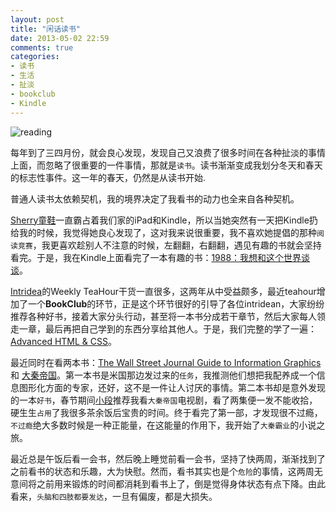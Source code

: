 ```yaml
---
layout: post
title: "闲话读书"
date: 2013-05-02 22:59
comments: true
categories: 
- 读书
- 生活
- 扯淡
- bookclub
- Kindle
---
```


![reading][reading-image]

每年到了三四月份，就会良心发现，发现自己又浪费了很多时间在各种扯淡的事情上面，而忽略了很重要的一件事情，那就是`读书`。读书渐渐变成我划分冬天和春天的标志性事件。这一年的春天，仍然是从读书开始.

普通人读书太依赖契机，我的境界决定了我看书的动力也全来自各种契机。

[Sherry童鞋]一直霸占着我们家的iPad和Kindle，所以当她突然有一天把Kindle扔给我的时候，我觉得她良心发现了，这对我来说很重要，我不喜欢她提倡的那种`阅读竞赛`，我更喜欢趁别人不注意的时候，左翻翻，右翻翻，遇见有趣的书就会坚持看完。于是，我在Kindle上面看完了一本有趣的书：[1988：我想和这个世界谈谈]。

[Intridea]的Weekly TeaHour干货一直很多，这两年从中受益颇多，最近teahour增加了一个**BookClub**的环节，正是这个环节很好的引导了各位intridean，大家纷纷推荐各种好书，接着大家分头行动，甚至将一本书分成若干章节，然后大家每人领走一章，最后再把自己学到的东西分享给其他人。于是，我们完整的学了一遍：[Advanced HTML & CSS]。

最近同时在看两本书：[The Wall Street Journal Guide to Information Graphics] 和 [大秦帝国]。第一本书是米国那边发过来的`任务`，我推测他们想把我配养成一个信息图形化方面的专家，还好，这不是一件让人讨厌的事情。第二本书却是意外发现的一本`好书`，春节期间[小段]推荐我看`大秦帝国`电视剧，看了两集便一发不能收拾，硬生生`占用`了我很多茶余饭后宝贵的时间。终于看完了第一部，才发现很不过瘾，`不过瘾`绝大多数时候是一种正能量，在这能量的作用下，我开始了`大秦霸业`的小说之旅。

最近总是午饭后看一会书，然后晚上睡觉前看一会书，坚持了快两周，渐渐找到了之前看书的状态和乐趣，大为快慰。然而，看书其实也是个`危险`的事情，这两周无意间将之前用来锻炼的时间都消耗到看书上了，倒是觉得身体状态有点下降。由此看来，`头脑和四肢都要发达`，一旦有偏废，都是大损失。


[Intridea]: http://www.intridea.com
[Sherry童鞋]: http://weibo.com/imsherry214
[1988：我想和这个世界谈谈]: http://book.douban.com/subject/5275059/
[Advanced HTML & CSS]: learn.shayhowe.com/advanced-html-css/
[The Wall Street Journal Guide to Information Graphics]: http://book.douban.com/subject/4776049/
[大秦帝国]: http://book.douban.com/subject/3079029/
[小段]: http://weibo.com/duanxuchao
[reading-image]: https://www.evernote.com/shard/s8/sh/01a40574-376b-4592-8426-7bccf6bbfd68/3fd5cbd040e5f604cf1f82d856729b52/res/bdb6cf5c-2961-4c53-ac9a-27bfa563704b/baby_w-glasses-20130503-083841.jpg.jpg?resizeSmall&width=832
